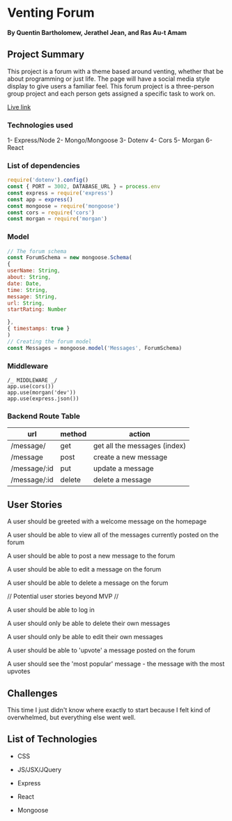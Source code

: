 # Venting Forum

#### By Quentin Bartholomew, Jerathel Jean, and Ras Au-t Amam

## Project Summary

This project is a forum with a theme based around venting, whether that be about programming or just life. The page will have a social media style display to give users a familiar feel.  This forum project is a three-person group project and each person gets assigned a specific task  to work on.


<a href="https://penguin-forum-project-backend.herokuapp.com/">Live link</a>

### Technologies used

1- Express/Node
2- Mongo/Mongoose
3- Dotenv
4- Cors
5- Morgan
6- React

### List of dependencies

```js
require('dotenv').config()
const { PORT = 3002, DATABASE_URL } = process.env
const express = require('express')
const app = express()
const mongoose = require('mongoose')
const cors = require('cors')
const morgan = require('morgan')
```

### Model

```js
// The forum schema
const ForumSchema = new mongoose.Schema(
{
userName: String,
about: String,
date: Date,
time: String,
message: String,
url: String,
startRating: Number

},
{ timestamps: true }
)
// Creating the forum model
const Messages = mongoose.model('Messages', ForumSchema)

```

### Middleware

```Js
/_ MIDDLEWARE _/
app.use(cors())
app.use(morgan('dev'))
app.use(express.json())
```




### Backend Route Table

| url                | method | action                                   |
| --------------- | ------   | -----------------------------------|
| /message/     | get       | get all the messages (index) |
| /message      | post     | create a new message           |
| /message/:id | put      | update a message                  |
| /message/:id | delete  | delete a message                   |


## User Stories

A user should be greeted with a welcome message on the homepage

A user should be able to view all of the messages currently posted on the forum

A user should be able to post a new message to the forum

A user should be able to edit a message on the forum

A user should be able to delete a message on the forum

// Potential user stories beyond MVP //

A user should be able to log in

A user should only be able to delete their own messages

A user should only be able to edit their own messages

A user should be able to 'upvote' a message posted on the forum

A user should see the 'most popular' message - the message with the most upvotes

## Challenges
This time I just didn't know where exactly to start because I felt kind of overwhelmed, but everything else went well.

## List of Technologies

- CSS

- JS/JSX/JQuery

- Express

- React

- Mongoose

